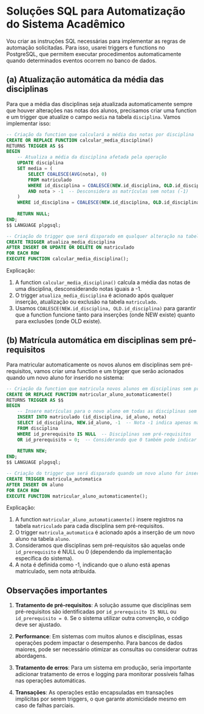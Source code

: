 # Soluções SQL para Automatização do Sistema Acadêmico

Vou criar as instruções SQL necessárias para implementar as regras de automação solicitadas. Para isso, usarei triggers e functions no PostgreSQL, que permitem executar procedimentos automaticamente quando determinados eventos ocorrem no banco de dados.

## (a) Atualização automática da média das disciplinas

Para que a média das disciplinas seja atualizada automaticamente sempre que houver alterações nas notas dos alunos, precisamos criar uma function e um trigger que atualize o campo `media` na tabela `disciplina`. Vamos implementar isso:

```sql name=atualizacao_automatica_media_disciplina.sql
-- Criação da function que calculará a média das notas por disciplina
CREATE OR REPLACE FUNCTION calcular_media_disciplina()
RETURNS TRIGGER AS $$
BEGIN
    -- Atualiza a média da disciplina afetada pela operação
    UPDATE disciplina
    SET media = (
        SELECT COALESCE(AVG(nota), 0)
        FROM matriculado
        WHERE id_disciplina = COALESCE(NEW.id_disciplina, OLD.id_disciplina)
        AND nota > -1  -- Desconsidera as matrículas sem notas (-1)
    )
    WHERE id_disciplina = COALESCE(NEW.id_disciplina, OLD.id_disciplina);
    
    RETURN NULL;
END;
$$ LANGUAGE plpgsql;

-- Criação do trigger que será disparado em qualquer alteração na tabela matriculado
CREATE TRIGGER atualiza_media_disciplina
AFTER INSERT OR UPDATE OR DELETE ON matriculado
FOR EACH ROW
EXECUTE FUNCTION calcular_media_disciplina();
```

Explicação:
1. A function `calcular_media_disciplina()` calcula a média das notas de uma disciplina, desconsiderando notas iguais a -1.
2. O trigger `atualiza_media_disciplina` é acionado após qualquer inserção, atualização ou exclusão na tabela `matriculado`.
3. Usamos `COALESCE(NEW.id_disciplina, OLD.id_disciplina)` para garantir que a function funcione tanto para inserções (onde NEW existe) quanto para exclusões (onde OLD existe).

## (b) Matrícula automática em disciplinas sem pré-requisitos

Para matricular automaticamente os novos alunos em disciplinas sem pré-requisitos, vamos criar uma function e um trigger que serão acionados quando um novo aluno for inserido no sistema:

```sql name=matricula_automatica_alunos.sql
-- Criação da function que matricula novos alunos em disciplinas sem pré-requisitos
CREATE OR REPLACE FUNCTION matricular_aluno_automaticamente()
RETURNS TRIGGER AS $$
BEGIN
    -- Insere matrículas para o novo aluno em todas as disciplinas sem pré-requisitos
    INSERT INTO matriculado (id_disciplina, id_aluno, nota)
    SELECT id_disciplina, NEW.id_aluno, -1  -- Nota -1 indica apenas matriculado sem nota
    FROM disciplina
    WHERE id_prerequisito IS NULL  -- Disciplinas sem pré-requisitos
    OR id_prerequisito = 0;  -- Considerando que 0 também pode indicar ausência de pré-requisito
    
    RETURN NEW;
END;
$$ LANGUAGE plpgsql;

-- Criação do trigger que será disparado quando um novo aluno for inserido
CREATE TRIGGER matricula_automatica
AFTER INSERT ON aluno
FOR EACH ROW
EXECUTE FUNCTION matricular_aluno_automaticamente();
```

Explicação:
1. A function `matricular_aluno_automaticamente()` insere registros na tabela `matriculado` para cada disciplina sem pré-requisitos.
2. O trigger `matricula_automatica` é acionado após a inserção de um novo aluno na tabela `aluno`.
3. Consideramos que disciplinas sem pré-requisitos são aquelas onde `id_prerequisito` é NULL ou 0 (dependendo da implementação específica do sistema).
4. A nota é definida como -1, indicando que o aluno está apenas matriculado, sem nota atribuída.

## Observações importantes

1. **Tratamento de pré-requisitos**: A solução assume que disciplinas sem pré-requisitos são identificadas por `id_prerequisito IS NULL` ou `id_prerequisito = 0`. Se o sistema utilizar outra convenção, o código deve ser ajustado.

2. **Performance**: Em sistemas com muitos alunos e disciplinas, essas operações podem impactar o desempenho. Para bancos de dados maiores, pode ser necessário otimizar as consultas ou considerar outras abordagens.

3. **Tratamento de erros**: Para um sistema em produção, seria importante adicionar tratamento de erros e logging para monitorar possíveis falhas nas operações automáticas.

4. **Transações**: As operações estão encapsuladas em transações implícitas por serem triggers, o que garante atomicidade mesmo em caso de falhas parciais.
